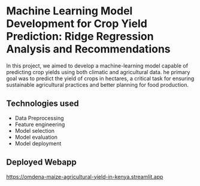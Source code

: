 # Machine Learning Model Development for Crop Yield Prediction: Ridge Regression Analysis and Recommendations

In this project, we aimed to develop a machine-learning model capable of predicting crop yields using both climatic and agricultural data.  he primary goal was to predict the yield of crops in hectares, a critical task for ensuring sustainable agricultural practices and better planning for food production.

## Technologies used
* Data Preprocessing
* Feature engineering
* Model selection
* Model evaluation
* Model deployment

## Deployed Webapp
https://omdena-maize-agricultural-yield-in-kenya.streamlit.app 

